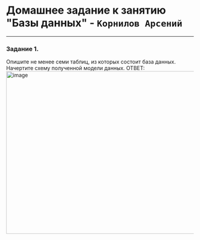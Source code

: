 # Домашнее задание к занятию "Базы данных" - `Корнилов Арсений`
---
### Задание 1.
Опишите не менее семи таблиц, из которых состоит база данных. 
Начертите схему полученной модели данных.
ОТВЕТ: <img width="813" height="438" alt="image" src="https://github.com/user-attachments/assets/b1753db3-e7f0-4a81-a329-bc81263d8f39" />
